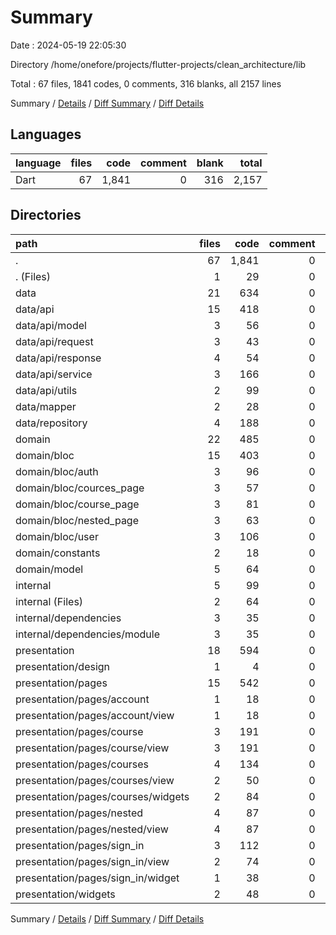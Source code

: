 # Summary

Date : 2024-05-19 22:05:30

Directory /home/onefore/projects/flutter-projects/clean_architecture/lib

Total : 67 files,  1841 codes, 0 comments, 316 blanks, all 2157 lines

Summary / [Details](details.md) / [Diff Summary](diff.md) / [Diff Details](diff-details.md)

## Languages
| language | files | code | comment | blank | total |
| :--- | ---: | ---: | ---: | ---: | ---: |
| Dart | 67 | 1,841 | 0 | 316 | 2,157 |

## Directories
| path | files | code | comment | blank | total |
| :--- | ---: | ---: | ---: | ---: | ---: |
| . | 67 | 1,841 | 0 | 316 | 2,157 |
| . (Files) | 1 | 29 | 0 | 2 | 31 |
| data | 21 | 634 | 0 | 112 | 746 |
| data/api | 15 | 418 | 0 | 76 | 494 |
| data/api/model | 3 | 56 | 0 | 7 | 63 |
| data/api/request | 3 | 43 | 0 | 9 | 52 |
| data/api/response | 4 | 54 | 0 | 18 | 72 |
| data/api/service | 3 | 166 | 0 | 23 | 189 |
| data/api/utils | 2 | 99 | 0 | 19 | 118 |
| data/mapper | 2 | 28 | 0 | 3 | 31 |
| data/repository | 4 | 188 | 0 | 33 | 221 |
| domain | 22 | 485 | 0 | 105 | 590 |
| domain/bloc | 15 | 403 | 0 | 89 | 492 |
| domain/bloc/auth | 3 | 96 | 0 | 21 | 117 |
| domain/bloc/cources_page | 3 | 57 | 0 | 14 | 71 |
| domain/bloc/course_page | 3 | 81 | 0 | 14 | 95 |
| domain/bloc/nested_page | 3 | 63 | 0 | 16 | 79 |
| domain/bloc/user | 3 | 106 | 0 | 24 | 130 |
| domain/constants | 2 | 18 | 0 | 2 | 20 |
| domain/model | 5 | 64 | 0 | 14 | 78 |
| internal | 5 | 99 | 0 | 16 | 115 |
| internal (Files) | 2 | 64 | 0 | 4 | 68 |
| internal/dependencies | 3 | 35 | 0 | 12 | 47 |
| internal/dependencies/module | 3 | 35 | 0 | 12 | 47 |
| presentation | 18 | 594 | 0 | 81 | 675 |
| presentation/design | 1 | 4 | 0 | 2 | 6 |
| presentation/pages | 15 | 542 | 0 | 69 | 611 |
| presentation/pages/account | 1 | 18 | 0 | 2 | 20 |
| presentation/pages/account/view | 1 | 18 | 0 | 2 | 20 |
| presentation/pages/course | 3 | 191 | 0 | 22 | 213 |
| presentation/pages/course/view | 3 | 191 | 0 | 22 | 213 |
| presentation/pages/courses | 4 | 134 | 0 | 14 | 148 |
| presentation/pages/courses/view | 2 | 50 | 0 | 6 | 56 |
| presentation/pages/courses/widgets | 2 | 84 | 0 | 8 | 92 |
| presentation/pages/nested | 4 | 87 | 0 | 13 | 100 |
| presentation/pages/nested/view | 4 | 87 | 0 | 13 | 100 |
| presentation/pages/sign_in | 3 | 112 | 0 | 18 | 130 |
| presentation/pages/sign_in/view | 2 | 74 | 0 | 12 | 86 |
| presentation/pages/sign_in/widget | 1 | 38 | 0 | 6 | 44 |
| presentation/widgets | 2 | 48 | 0 | 10 | 58 |

Summary / [Details](details.md) / [Diff Summary](diff.md) / [Diff Details](diff-details.md)